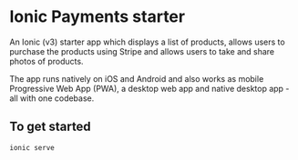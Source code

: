 # Ionic Payments starter


An Ionic (v3) starter app which displays a list of products, allows users to purchase the products using Stripe and allows users to take and share photos of products. 

The app runs natively on iOS and Android and also works as mobile Progressive Web App (PWA), a desktop web app and native desktop app - all with one codebase. 

## To get started

```bash
ionic serve
```
